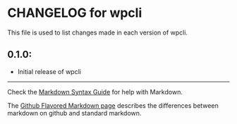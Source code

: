 # CHANGELOG for wpcli

This file is used to list changes made in each version of wpcli.

## 0.1.0:

* Initial release of wpcli

- - -
Check the [Markdown Syntax Guide](http://daringfireball.net/projects/markdown/syntax) for help with Markdown.

The [Github Flavored Markdown page](http://github.github.com/github-flavored-markdown/) describes the differences between markdown on github and standard markdown.
